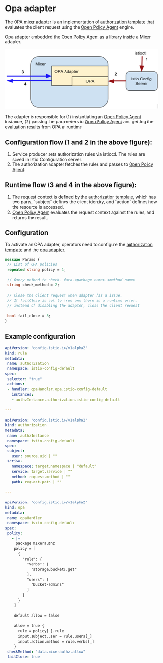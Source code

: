 # Opa adapter

The OPA [mixer adapter](https://istio.io/docs/concepts/policy-and-control/mixer.html#adapters) is an implementation of [authorization template](https://github.com/istio/istio/tree/master/mixer/template/authorization)
that evaluates the client request using the [Open Policy Agent](http://www.openpolicyagent.org/) engine.

Opa adapter embedded the [Open Policy Agent](http://www.openpolicyagent.org/) as a library inside a Mixer adapter.

![mixer adapter opa](mixer_adapter_opa.png)

The adapter is responsible for (1) instantiating an [Open Policy Agent](http://www.openpolicyagent.org/) instance,
(2) passing the parameters to [Open Policy Agent](http://www.openpolicyagent.org/) and getting the evaluation results from OPA at runtime

## Configuration flow (1 and 2 in the above figure):

  1. Service producer sets authorization rules via istioctl. The rules are saved in Istio Configuration server.
  1. The authorization adapter fetches the rules and passes to [Open Policy Agent](http://www.openpolicyagent.org/).

## Runtime flow (3 and 4 in the above figure):

  1. The request context is defined by the [authorization template](https://github.com/istio/istio/blob/master/mixer/template/authorization/template.proto), which has two parts, "subject" defines the client identity, and "action" defines how the resource is accessed.
  1. [Open Policy Agent](http://www.openpolicyagent.org/) evaluates the request context against the rules, and returns the result.

## Configuration

To activate an OPA adapter, operators need to configure the
[authorization template](https://github.com/istio/istio/blob/master/mixer/template/authorization/template.proto) and the
[opa adapter](https://github.com/istio/istio/blob/master/mixer/adapter/opa/config/config.proto).

```protobuf
message Params {
 // List of OPA policies
 repeated string policy = 1;

 // Query method to check, data.<package name>.<method name>
 string check_method = 2;

 // Close the client request when adapter has a issue.
 // If failClose is set to true and there is a runtime error,
 // instead of disabling the adapter, close the client request

 bool fail_close = 3;
}
```

## Example configuration

```yaml
apiVersion: "config.istio.io/v1alpha2"
kind: rule
metadata:
 name: authorization
 namespace: istio-config-default
spec:
 selector: "true"
 actions:
 - handler: opaHandler.opa.istio-config-default
   instances:
   - authzInstance.authorization.istio-config-default

---

apiVersion: "config.istio.io/v1alpha2"
kind: authorization
metadata:
 name: authzInstance
 namespace: istio-config-default
spec:
 subject:
   user: source.uid | ""
 action:
   namespace: target.namespace | "default"
   service: target.service | ""
   method: request.method | ""
   path: request.path | ""

---

apiVersion: "config.istio.io/v1alpha2"
kind: opa
metadata:
 name: opaHandler
 namespace: istio-config-default
spec:
 policy:
   - |+
     package mixerauthz
    policy = [
      {
        "rule": {
          "verbs": [
            "storage.buckets.get"
          ],
          "users": [
            "bucket-admins"
          ]
        }
      }
    ]

    default allow = false

    allow = true {
      rule = policy[_].rule
      input.subject.user = rule.users[_]
      input.action.method = rule.verbs[_]
    }
 checkMethod: "data.mixerauthz.allow"
 failClose: true
```

